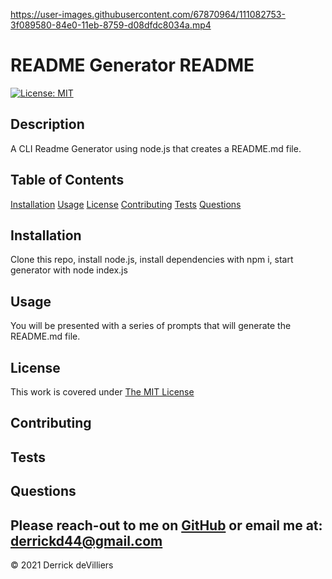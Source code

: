 
https://user-images.githubusercontent.com/67870964/111082753-3f089580-84e0-11eb-8759-d08dfdc8034a.mp4

# README Generator README

[![License: MIT](https://img.shields.io/badge/License-MIT-yellow.svg)](https://opensource.org/licenses/MIT)


            
## Description
A CLI Readme Generator using node.js that creates a README.md file.

## Table of Contents
        
[Installation](#Installation)
[Usage](#Usage)
[License](#License)
[Contributing](#Contributing)
[Tests](#Tests)
[Questions](#Questions)

## Installation
Clone this repo, install node.js, install dependencies with npm i, start generator with node index.js

## Usage
You will be presented with a series of prompts that will generate the README.md file.

## License
This work is covered under [The MIT License](https://opensource.org/licenses/MIT)

## Contributing


## Tests


## Questions
Please reach-out to me on [GitHub](http://www.github.com/Dirk44) or email me at: [derrickd44@gmail.com](mailto:derrickd44@gmail.com)
---

    

© 2021 Derrick deVilliers
